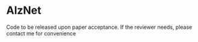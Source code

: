 # AlzNet
Code to be released upon paper acceptance. If the reviewer needs, please contact me for convenience
